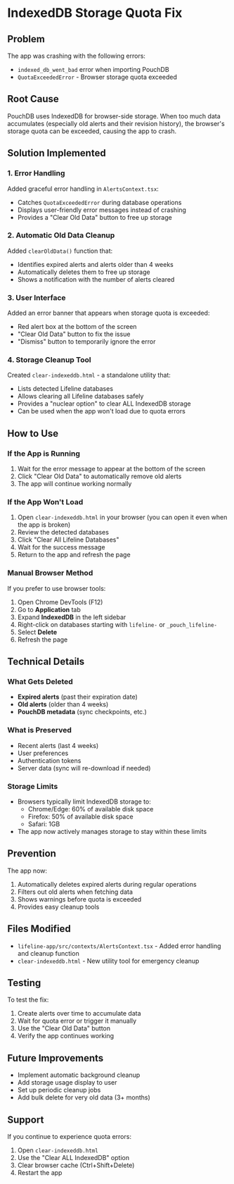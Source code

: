 # IndexedDB Storage Quota Fix

## Problem
The app was crashing with the following errors:
- `indexed_db_went_bad` error when importing PouchDB
- `QuotaExceededError` - Browser storage quota exceeded

## Root Cause
PouchDB uses IndexedDB for browser-side storage. When too much data accumulates (especially old alerts and their revision history), the browser's storage quota can be exceeded, causing the app to crash.

## Solution Implemented

### 1. Error Handling
Added graceful error handling in `AlertsContext.tsx`:
- Catches `QuotaExceededError` during database operations
- Displays user-friendly error messages instead of crashing
- Provides a "Clear Old Data" button to free up storage

### 2. Automatic Old Data Cleanup
Added `clearOldData()` function that:
- Identifies expired alerts and alerts older than 4 weeks
- Automatically deletes them to free up storage
- Shows a notification with the number of alerts cleared

### 3. User Interface
Added an error banner that appears when storage quota is exceeded:
- Red alert box at the bottom of the screen
- "Clear Old Data" button to fix the issue
- "Dismiss" button to temporarily ignore the error

### 4. Storage Cleanup Tool
Created `clear-indexeddb.html` - a standalone utility that:
- Lists detected Lifeline databases
- Allows clearing all Lifeline databases safely
- Provides a "nuclear option" to clear ALL IndexedDB storage
- Can be used when the app won't load due to quota errors

## How to Use

### If the App is Running
1. Wait for the error message to appear at the bottom of the screen
2. Click "Clear Old Data" to automatically remove old alerts
3. The app will continue working normally

### If the App Won't Load
1. Open `clear-indexeddb.html` in your browser (you can open it even when the app is broken)
2. Review the detected databases
3. Click "Clear All Lifeline Databases"
4. Wait for the success message
5. Return to the app and refresh the page

### Manual Browser Method
If you prefer to use browser tools:
1. Open Chrome DevTools (F12)
2. Go to **Application** tab
3. Expand **IndexedDB** in the left sidebar
4. Right-click on databases starting with `lifeline-` or `_pouch_lifeline-`
5. Select **Delete**
6. Refresh the page

## Technical Details

### What Gets Deleted
- **Expired alerts** (past their expiration date)
- **Old alerts** (older than 4 weeks)
- **PouchDB metadata** (sync checkpoints, etc.)

### What is Preserved
- Recent alerts (last 4 weeks)
- User preferences
- Authentication tokens
- Server data (sync will re-download if needed)

### Storage Limits
- Browsers typically limit IndexedDB storage to:
  - Chrome/Edge: 60% of available disk space
  - Firefox: 50% of available disk space
  - Safari: 1GB
- The app now actively manages storage to stay within these limits

## Prevention
The app now:
1. Automatically deletes expired alerts during regular operations
2. Filters out old alerts when fetching data
3. Shows warnings before quota is exceeded
4. Provides easy cleanup tools

## Files Modified
- `lifeline-app/src/contexts/AlertsContext.tsx` - Added error handling and cleanup function
- `clear-indexeddb.html` - New utility tool for emergency cleanup

## Testing
To test the fix:
1. Create alerts over time to accumulate data
2. Wait for quota error or trigger it manually
3. Use the "Clear Old Data" button
4. Verify the app continues working

## Future Improvements
- Implement automatic background cleanup
- Add storage usage display to user
- Set up periodic cleanup jobs
- Add bulk delete for very old data (3+ months)

## Support
If you continue to experience quota errors:
1. Open `clear-indexeddb.html`
2. Use the "Clear ALL IndexedDB" option
3. Clear browser cache (Ctrl+Shift+Delete)
4. Restart the app

